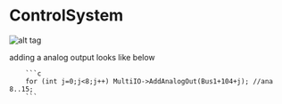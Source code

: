 ControlSystem
=============
![alt tag](https://cloud.githubusercontent.com/assets/4612912/5442403/40bcf874-8499-11e4-805a-2139ef6d2299.png)

adding a analog output looks like below

        ```c
        for (int j=0;j<8;j++) MultiIO->AddAnalogOut(Bus1+104+j); //ana 8..15;
        ```
